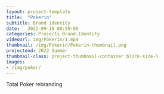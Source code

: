 ```yaml
---
layout: project-template
title:  "Pokerin"
subtitle: Brand identity
date:   2022-09-10 00:59:00
categories: Projects Brand-Identity
videoUrl: img/Pokerin/1.mp4
thumbnail: /img/Pokerin/Pokerin-thumbnail.png
projectend: 2022 Summer
thumbnail-class: project-thumbnail-container block-size-l
images:
- /img/poker/
---
```


Total Poker rebranding